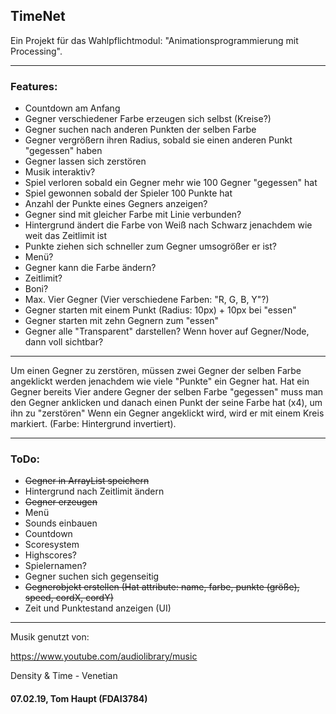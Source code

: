 ## TimeNet

Ein Projekt für das Wahlpflichtmodul: "Animationsprogrammierung mit Processing".

---

### Features:
 - Countdown am Anfang
 - Gegner verschiedener Farbe erzeugen sich selbst (Kreise?)
 - Gegner suchen nach anderen Punkten der selben Farbe
 - Gegner vergrößern ihren Radius, sobald sie einen anderen Punkt "gegessen" haben
 - Gegner lassen sich zerstören
 - Musik interaktiv?
 - Spiel verloren sobald ein Gegner mehr wie 100 Gegner "gegessen" hat
 - Spiel gewonnen sobald der Spieler 100 Punkte hat
 - Anzahl der Punkte eines Gegners anzeigen?
 - Gegner sind mit gleicher Farbe mit Linie verbunden?
 - Hintergrund ändert die Farbe von Weiß nach Schwarz jenachdem wie weit das Zeitlimit ist
 - Punkte ziehen sich schneller zum Gegner umsogrößer er ist?
 - Menü?
 - Gegner kann die Farbe ändern?
 - Zeitlimit?
 - Boni?
 - Max. Vier Gegner (Vier verschiedene Farben: "R, G, B, Y"?)
 - Gegner starten mit einem Punkt (Radius: 10px) + 10px bei "essen"
 - Gegner starten mit zehn Gegnern zum "essen"
 - Gegner alle "Transparent" darstellen? Wenn hover auf Gegner/Node, dann voll sichtbar?
 
---
 
Um einen Gegner zu zerstören, müssen zwei Gegner der selben Farbe angeklickt werden
jenachdem wie viele "Punkte" ein Gegner hat. Hat ein Gegner bereits Vier andere Gegner der selben Farbe "gegessen"
muss man den Gegner anklicken und danach einen Punkt der seine Farbe hat (x4), um ihn zu "zerstören"
Wenn ein Gegner angeklickt wird, wird er mit einem Kreis markiert. (Farbe: Hintergrund invertiert).

---

### ToDo:
 - ~~Gegner in ArrayList speichern~~
 - Hintergrund nach Zeitlimit ändern
 - ~~Gegner erzeugen~~
 - Menü
 - Sounds einbauen
 - Countdown
 - Scoresystem
 - Highscores?
 - Spielernamen?
 - Gegner suchen sich gegenseitig
 - ~~Gegnerobjekt erstellen (Hat attribute: name, farbe, punkte (größe), speed, cordX, cordY)~~
 - Zeit und Punktestand anzeigen (UI)

---


Musik genutzt von:

https://www.youtube.com/audiolibrary/music

Density & Time - Venetian




#### 07.02.19, Tom Haupt (FDAI3784)